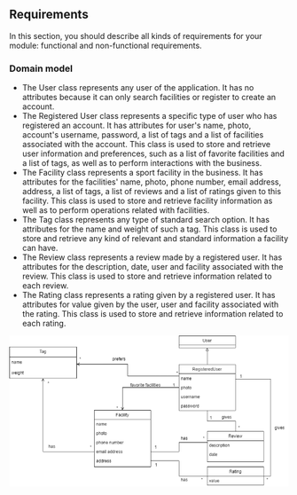 
## Requirements

In this section, you should describe all kinds of requirements for your module: functional and non-functional requirements.


### Domain model
- The User class represents any user of the application. It has no attributes because it can only search facilities or register to create an account.
- The Registered User class represents a specific type of user who has registered an account. It has attributes for user's name, photo, account's username, password, a list of tags and a list of facilities associated with the account. This class is used to store and retrieve user information and preferences, such as a list of favorite facilities and a list of tags, as well as to perform interactions with the business.
- The Facility class represents a sport facility in the business. It has attributes for the facilities' name, photo, phone number, email address, address, a list of tags, a list of reviews and a list of ratings given to this facility. This class is used to store and retrieve facility information as well as to perform operations related with facilities.
- The Tag class represents any type of standard search option. It has attributes for the name and weight of such a tag. This class is used to store and retrieve any kind of relevant and standard information a facility can have.
- The Review class represents a review made by a registered user. It has attributes for the description, date, user and facility associated with the review. This class is used to store and retrieve information related to each review.
- The Rating class represents a rating given by a registered user. It has attributes for value given by the user, user and facility associated with the rating. This class is used to store and retrieve information related to each rating.

![image](../images/DomainModel.png)
